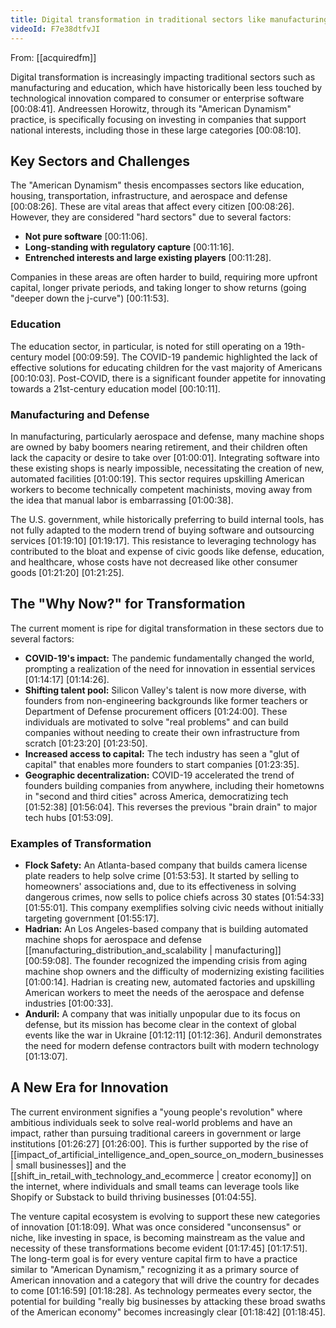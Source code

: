 ```yaml
---
title: Digital transformation in traditional sectors like manufacturing and education
videoId: F7e38dtfvJI
---
```


From: [[acquiredfm]] <br/> 

Digital transformation is increasingly impacting traditional sectors such as manufacturing and education, which have historically been less touched by technological innovation compared to consumer or enterprise software <a class="yt-timestamp" data-t="00:08:41">[00:08:41]</a>. Andreessen Horowitz, through its "American Dynamism" practice, is specifically focusing on investing in companies that support national interests, including those in these large categories <a class="yt-timestamp" data-t="00:08:10">[00:08:10]</a>.

## Key Sectors and Challenges

The "American Dynamism" thesis encompasses sectors like education, housing, transportation, infrastructure, and aerospace and defense <a class="yt-timestamp" data-t="00:08:26">[00:08:26]</a>. These are vital areas that affect every citizen <a class="yt-timestamp" data-t="00:08:26">[00:08:26]</a>. However, they are considered "hard sectors" due to several factors:
*   **Not pure software** <a class="yt-timestamp" data-t="00:11:06">[00:11:06]</a>.
*   **Long-standing with regulatory capture** <a class="yt-timestamp" data-t="00:11:16">[00:11:16]</a>.
*   **Entrenched interests and large existing players** <a class="yt-timestamp" data-t="00:11:28">[00:11:28]</a>.

Companies in these areas are often harder to build, requiring more upfront capital, longer private periods, and taking longer to show returns (going "deeper down the j-curve") <a class="yt-timestamp" data-t="00:11:53">[00:11:53]</a>.

### Education
The education sector, in particular, is noted for still operating on a 19th-century model <a class="yt-timestamp" data-t="00:09:59">[00:09:59]</a>. The COVID-19 pandemic highlighted the lack of effective solutions for educating children for the vast majority of Americans <a class="yt-timestamp" data-t="00:10:03">[00:10:03]</a>. Post-COVID, there is a significant founder appetite for innovating towards a 21st-century education model <a class="yt-timestamp" data-t="00:10:11">[00:10:11]</a>.

### Manufacturing and Defense
In manufacturing, particularly aerospace and defense, many machine shops are owned by baby boomers nearing retirement, and their children often lack the capacity or desire to take over <a class="yt-timestamp" data-t="01:00:01">[01:00:01]</a>. Integrating software into these existing shops is nearly impossible, necessitating the creation of new, automated facilities <a class="yt-timestamp" data-t="01:00:19">[01:00:19]</a>. This sector requires upskilling American workers to become technically competent machinists, moving away from the idea that manual labor is embarrassing <a class="yt-timestamp" data-t="01:00:38">[01:00:38]</a>.

The U.S. government, while historically preferring to build internal tools, has not fully adapted to the modern trend of buying software and outsourcing services <a class="yt-timestamp" data-t="01:19:10">[01:19:10]</a> <a class="yt-timestamp" data-t="01:19:17">[01:19:17]</a>. This resistance to leveraging technology has contributed to the bloat and expense of civic goods like defense, education, and healthcare, whose costs have not decreased like other consumer goods <a class="yt-timestamp" data-t="01:21:20">[01:21:20]</a> <a class="yt-timestamp" data-t="01:21:25">[01:21:25]</a>.

## The "Why Now?" for Transformation
The current moment is ripe for digital transformation in these sectors due to several factors:
*   **COVID-19's impact:** The pandemic fundamentally changed the world, prompting a realization of the need for innovation in essential services <a class="yt-timestamp" data-t="01:14:17">[01:14:17]</a> <a class="yt-timestamp" data-t="01:14:26">[01:14:26]</a>.
*   **Shifting talent pool:** Silicon Valley's talent is now more diverse, with founders from non-engineering backgrounds like former teachers or Department of Defense procurement officers <a class="yt-timestamp" data-t="01:24:00">[01:24:00]</a>. These individuals are motivated to solve "real problems" and can build companies without needing to create their own infrastructure from scratch <a class="yt-timestamp" data-t="01:23:20">[01:23:20]</a> <a class="yt-timestamp" data-t="01:23:50">[01:23:50]</a>.
*   **Increased access to capital:** The tech industry has seen a "glut of capital" that enables more founders to start companies <a class="yt-timestamp" data-t="01:23:35">[01:23:35]</a>.
*   **Geographic decentralization:** COVID-19 accelerated the trend of founders building companies from anywhere, including their hometowns in "second and third cities" across America, democratizing tech <a class="yt-timestamp" data-t="01:52:38">[01:52:38]</a> <a class="yt-timestamp" data-t="01:56:04">[01:56:04]</a>. This reverses the previous "brain drain" to major tech hubs <a class="yt-timestamp" data-t="01:53:09">[01:53:09]</a>.

### Examples of Transformation
*   **Flock Safety:** An Atlanta-based company that builds camera license plate readers to help solve crime <a class="yt-timestamp" data-t="01:53:53">[01:53:53]</a>. It started by selling to homeowners' associations and, due to its effectiveness in solving dangerous crimes, now sells to police chiefs across 30 states <a class="yt-timestamp" data-t="01:54:33">[01:54:33]</a> <a class="yt-timestamp" data-t="01:55:01">[01:55:01]</a>. This company exemplifies solving civic needs without initially targeting government <a class="yt-timestamp" data-t="01:55:17">[01:55:17]</a>.
*   **Hadrian:** An Los Angeles-based company that is building automated machine shops for aerospace and defense [[manufacturing_distribution_and_scalability | manufacturing]] <a class="yt-timestamp" data-t="00:59:08">[00:59:08]</a>. The founder recognized the impending crisis from aging machine shop owners and the difficulty of modernizing existing facilities <a class="yt-timestamp" data-t="01:00:14">[01:00:14]</a>. Hadrian is creating new, automated factories and upskilling American workers to meet the needs of the aerospace and defense industries <a class="yt-timestamp" data-t="01:00:33">[01:00:33]</a>.
*   **Anduril:** A company that was initially unpopular due to its focus on defense, but its mission has become clear in the context of global events like the war in Ukraine <a class="yt-timestamp" data-t="01:12:11">[01:12:11]</a> <a class="yt-timestamp" data-t="01:12:36">[01:12:36]</a>. Anduril demonstrates the need for modern defense contractors built with modern technology <a class="yt-timestamp" data-t="01:13:07">[01:13:07]</a>.

## A New Era for Innovation
The current environment signifies a "young people's revolution" where ambitious individuals seek to solve real-world problems and have an impact, rather than pursuing traditional careers in government or large institutions <a class="yt-timestamp" data-t="01:26:27">[01:26:27]</a> <a class="yt-timestamp" data-t="01:26:00">[01:26:00]</a>. This is further supported by the rise of [[impact_of_artificial_intelligence_and_open_source_on_modern_businesses | small businesses]] and the [[shift_in_retail_with_technology_and_ecommerce | creator economy]] on the internet, where individuals and small teams can leverage tools like Shopify or Substack to build thriving businesses <a class="yt-timestamp" data-t="01:04:55">[01:04:55]</a>.

The venture capital ecosystem is evolving to support these new categories of innovation <a class="yt-timestamp" data-t="01:18:09">[01:18:09]</a>. What was once considered "unconsensus" or niche, like investing in space, is becoming mainstream as the value and necessity of these transformations become evident <a class="yt-timestamp" data-t="01:17:45">[01:17:45]</a> <a class="yt-timestamp" data-t="01:17:51">[01:17:51]</a>. The long-term goal is for every venture capital firm to have a practice similar to "American Dynamism," recognizing it as a primary source of American innovation and a category that will drive the country for decades to come <a class="yt-timestamp" data-t="01:16:59">[01:16:59]</a> <a class="yt-timestamp" data-t="01:18:28">[01:18:28]</a>. As technology permeates every sector, the potential for building "really big businesses by attacking these broad swaths of the American economy" becomes increasingly clear <a class="yt-timestamp" data-t="01:18:42">[01:18:42]</a> <a class="yt-timestamp" data-t="01:18:45">[01:18:45]</a>.